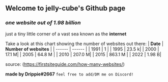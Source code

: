 ## Welcome to jelly-cube's Github page

### _one website out of 1.98 billion_
just a tiny little corner of a vast sea known as the **internet**

Take a look at this chart showing the number of websites out there:
| **Date** | **Number of websites** |
| ------ | ------ |
| 1991 | 1        |
| 1995 | 23.5 k|
| 2000 |  17.1 M|
| 2005 | 64.8 M |
| 2010 |  207.0 M|
| 2015 | 863.1 M |
| 2022 |  1.98 B|

source: (https://firstsiteguide.com/how-many-websites/) 


**made by Drippie#2667** `feel free to add/DM me on Discord!` 


